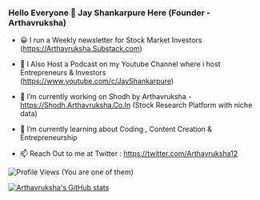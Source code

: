 ### Hello Everyone 👋 Jay Shankarpure Here (Founder - Arthavruksha)

- 😀 I run a Weekly newsletter for Stock Market Investors (https://Arthavruksha.Substack.com) 

- 🎤 I Also Host a Podcast on my Youtube Channel where i host Entrepreneurs & Investors (https://www.youtube.com/c/JayShankarpure)

- 🔭 I’m currently working on Shodh by Arthavruksha - https://Shodh.Arthavruksha.Co.In (Stock Research Platform with niche data)

- 🌱 I’m currently learning about Coding , Content Creation & Entrepreneurship

- 📫 Reach Out to me at Twitter : https://twitter.com/Arthavruksha12

![Profile Views](https://komarev.com/ghpvc/?username=arthavruksha)  (You are one of them)

[![Arthavruksha's GitHub stats](https://github-readme-stats.vercel.app/api?username=arthavruksha)](https://github.com/arthavruksha/github-readme-stats)


